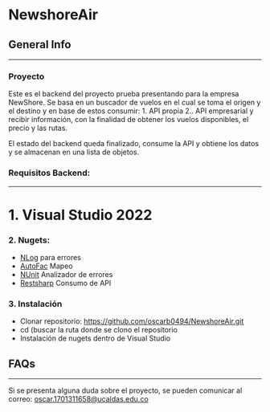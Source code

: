 # NewshoreAir

## General Info
***

### Proyecto

Este es el backend del proyecto prueba presentando para la empresa NewShore. Se basa en un buscador de vuelos en el cual se toma el origen y el destino y en base de estos consumir: 1. API propia 2.. API empresarial y recibir información, con la finalidad de obtener los vuelos disponibles, el precio y las rutas.

El estado del backend queda finalizado, consume la API y obtiene los datos y se almacenan en una lista de objetos.

### Requisitos Backend: 
***

# 1. Visual Studio 2022
 
### 2. Nugets:  
 
* [NLog](https://www.nuget.org/packages/NLog/Log) para errores
* [AutoFac](https://www.nuget.org/packages/Autofac/) Mapeo
* [NUnit](https://nunit.org/) Analizador de errores
* [Restsharp](https://www.nuget.org/packages/RestSharp) Consumo de API  

### 3. Instalación

- Clonar repositorio: https://github.com/oscarb0494/NewshoreAir.git
- cd (buscar la ruta donde se clono el repositorio
- Instalación de nugets dentro de Visual Studio 

## FAQs
***

Si se presenta alguna duda sobre el proyecto, se pueden comunicar al correo: oscar.1701311658@ucaldas.edu.co
  
